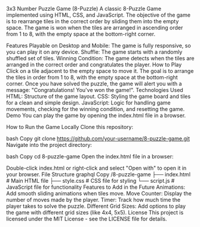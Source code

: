 3x3 Number Puzzle Game (8-Puzzle)
A classic 8-Puzzle Game implemented using HTML, CSS, and JavaScript. The objective of the game is to rearrange tiles in the correct order by sliding them into the empty space. The game is won when the tiles are arranged in ascending order from 1 to 8, with the empty space at the bottom-right corner.

Features
Playable on Desktop and Mobile: The game is fully responsive, so you can play it on any device.
Shuffle: The game starts with a randomly shuffled set of tiles.
Winning Condition: The game detects when the tiles are arranged in the correct order and congratulates the player.
How to Play
Click on a tile adjacent to the empty space to move it.
The goal is to arrange the tiles in order from 1 to 8, with the empty space at the bottom-right corner.
Once you have solved the puzzle, the game will alert you with a message: "Congratulations! You've won the game!".
Technologies Used
HTML: Structure of the game layout.
CSS: Styling the game board and tiles for a clean and simple design.
JavaScript: Logic for handling game movements, checking for the winning condition, and resetting the game.
Demo
You can play the game by opening the index.html file in a browser.

How to Run the Game Locally
Clone this repository:

bash
Copy
git clone https://github.com/your-username/8-puzzle-game.git
Navigate into the project directory:

bash
Copy
cd 8-puzzle-game
Open the index.html file in a browser:

Double-click index.html or right-click and select "Open with" to open it in your browser.
File Structure
graphql
Copy
/8-puzzle-game
    ├── index.html        # Main HTML file
    ├── style.css         # CSS file for styling
    └── script.js         # JavaScript file for functionality
Features to Add in the Future
Animations: Add smooth sliding animations when tiles move.
Move Counter: Display the number of moves made by the player.
Timer: Track how much time the player takes to solve the puzzle.
Different Grid Sizes: Add options to play the game with different grid sizes (like 4x4, 5x5).
License
This project is licensed under the MIT License - see the LICENSE file for details.